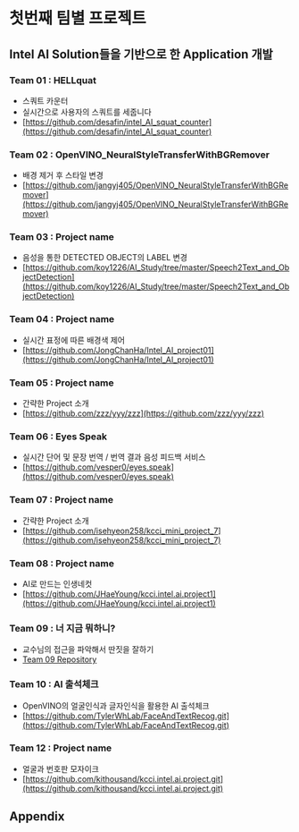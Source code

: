# 첫번째 팀별 프로젝트

## Intel AI Solution들을 기반으로 한 Application 개발

### Team 01 : HELLquat

* 스쿼트 카운터
* 실시간으로 사용자의 스쿼트를 세줍니다
* [https://github.com/desafin/intel_AI_squat_counter](https://github.com/desafin/intel_AI_squat_counter)


### Team 02 : OpenVINO_NeuralStyleTransferWithBGRemover

* 배경 제거 후 스타일 변경
* [https://github.com/jangyj405/OpenVINO_NeuralStyleTransferWithBGRemover](https://github.com/jangyj405/OpenVINO_NeuralStyleTransferWithBGRemover)

### Team 03 : Project name

* 음성을 통한 DETECTED OBJECT의 LABEL 변경
* [https://github.com/koy1226/AI_Study/tree/master/Speech2Text_and_ObjectDetection](https://github.com/koy1226/AI_Study/tree/master/Speech2Text_and_ObjectDetection)

### Team 04 : Project name

* 실시간 표정에 따른 배경색 제어
* [https://github.com/JongChanHa/Intel_AI_project01](https://github.com/JongChanHa/Intel_AI_project01)
### Team 05 : Project name

* 간략한 Project 소개
* [https://github.com/zzz/yyy/zzz](https://github.com/zzz/yyy/zzz)

### Team 06 : Eyes Speak

* 실시간 단어 및 문장 번역 / 번역 결과 음성 피드백 서비스
* [https://github.com/vesper0/eyes.speak](https://github.com/vesper0/eyes.speak)

### Team 07 : Project name

* 간략한 Project 소개
* [https://github.com/isehyeon258/kcci_mini_project_7](https://github.com/isehyeon258/kcci_mini_project_7)

### Team 08 : Project name

* AI로 만드는 인생네컷
* [https://github.com/JHaeYoung/kcci.intel.ai.project1](https://github.com/JHaeYoung/kcci.intel.ai.project1)

### Team 09 : 너 지금 뭐하니?

* 교수님의 접근을 파악해서 딴짓을 잘하기
* [Team 09 Repository](https://github.com/MoonByungBok/Intel.AI.TeamProject)

### Team 10 : AI 출석체크

* OpenVINO의 얼굴인식과 글자인식을 활용한 AI 출석체크
* [https://github.com/TylerWhLab/FaceAndTextRecog.git](https://github.com/TylerWhLab/FaceAndTextRecog.git)




### Team 12 : Project name

* 얼굴과 번호판 모자이크
* [https://github.com/kithousand/kcci.intel.ai.project.git](https://github.com/kithousand/kcci.intel.ai.project.git)

## Appendix
